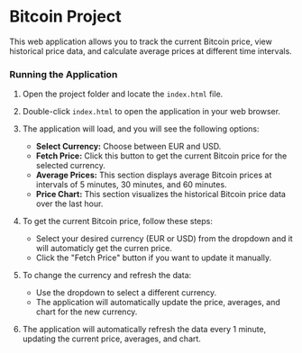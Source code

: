# Bitcoin Project

This web application allows you to track the current Bitcoin price, view historical price data, and calculate average prices at different time intervals.

### Running the Application

1. Open the project folder and locate the `index.html` file.

2. Double-click `index.html` to open the application in your web browser.

3. The application will load, and you will see the following options:

   - **Select Currency:** Choose between EUR and USD.
   - **Fetch Price:** Click this button to get the current Bitcoin price for the selected currency.
   - **Average Prices:** This section displays average Bitcoin prices at intervals of 5 minutes, 30 minutes, and 60 minutes.
   - **Price Chart:** This section visualizes the historical Bitcoin price data over the last hour.

4. To get the current Bitcoin price, follow these steps:

   - Select your desired currency (EUR or USD) from the dropdown and it will automaticly get the curren price.
   - Click the "Fetch Price" button if you want to update it manually.

5. To change the currency and refresh the data:

   - Use the dropdown to select a different currency.
   - The application will automatically update the price, averages, and chart for the new currency.

6. The application will automatically refresh the data every 1 minute, updating the current price, averages, and chart.


